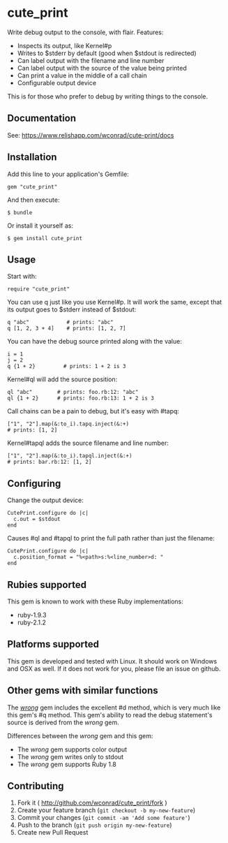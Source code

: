 # cute_print

Write debug output to the console, with flair.  Features:

* Inspects its output, like Kernel#p
* Writes to $stderr by default (good when $stdout is redirected)
* Can label output with the filename and line number
* Can label output with the source of the value being printed
* Can print a value in the middle of a call chain
* Configurable output device

This is for those who prefer to debug by writing things to the
console.

## Documentation

See: https://www.relishapp.com/wconrad/cute-print/docs

## Installation

Add this line to your application's Gemfile:

    gem "cute_print"

And then execute:

    $ bundle

Or install it yourself as:

    $ gem install cute_print

## Usage

Start with:

    require "cute_print"

You can use q just like you use Kernel#p.  It will work the same,
except that its output goes to $stderr instead of $stdout:

    q "abc"            # prints: "abc"
    q [1, 2, 3 + 4]    # prints: [1, 2, 7]

You can have the debug source printed along with the value:

    i = 1
    j = 2
    q {1 + 2}         # prints: 1 + 2 is 3

Kernel#ql will add the source position:

    ql "abc"        # prints: foo.rb:12: "abc"
    ql {1 + 2}      # prints: foo.rb:13: 1 + 2 is 3

Call chains can be a pain to debug, but it's easy with #tapq:

    ["1", "2"].map(&:to_i).tapq.inject(&:+)
    # prints: [1, 2]

Kernel#tapql adds the source filename and line number:

    ["1", "2"].map(&:to_i).tapql.inject(&:+)
    # prints: bar.rb:12: [1, 2]

## Configuring

Change the output device:

    CutePrint.configure do |c|
      c.out = $stdout
    end

Causes #ql and #tapql to print the full path rather than just the
filename:

    CutePrint.configure do |c|
      c.position_format = "%<path>s:%<line_number>d: "
    end

## Rubies supported

This gem is known to work with these Ruby implementations:

* ruby-1.9.3
* ruby-2.1.2

## Platforms supported

This gem is developed and tested with Linux.  It should work on
Windows and OSX as well.  If it does not work for you, please file an
issue on github.

## Other gems with similar functions

The [_wrong_][1] gem includes the excellent #d method, which is very
much like this gem's #q method.  This gem's ability to read the debug
statement's source is derived from the _wrong_ gem.

Differences between the _wrong_ gem and this gem:

* The _wrong_ gem supports color output
* The _wrong_ gem writes only to stdout
* The _wrong_ gem supports Ruby 1.8

## Contributing

1. Fork it ( http://github.com/wconrad/cute_print/fork )
2. Create your feature branch (`git checkout -b my-new-feature`)
3. Commit your changes (`git commit -am 'Add some feature'`)
4. Push to the branch (`git push origin my-new-feature`)
5. Create new Pull Request

[1]: http://rubygems.org/gems/wrong
